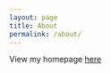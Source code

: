 ```yaml
---
layout: page
title: About
permalink: /about/
---
```


View my homepage [here]


[here]: byeah.github.io
